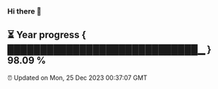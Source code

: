 ### Hi there 👋
⏳ Year progress { █████████████████████████████▁ } 98.09 %
---
⏰ Updated on Mon, 25 Dec 2023 00:37:07 GMT

